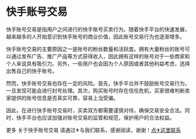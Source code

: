 # 快手账号交易

快手账号交易是指用户之间进行的快手账号买卖行为。随着快手平台的快速发展，越来越多的人开始意识到快手账号的商业价值，因此账号交易行为也逐渐增多。

快手账号交易的主要原因之一是账号的粉丝数量和活跃度。拥有大量粉丝的账号可以通过发布广告、推广产品等方式获得收入，因此拥有这样的账号对于一些商家和个人来说具有吸引力。另外，一些用户也会因为个人原因或者其他利益考虑，选择出售自己的快手账号。

然而，快手账号交易也存在一定的风险。首先，快手平台并不鼓励账号交易行为，一旦发现可能会进行封号处理。其次，购买账号时存在信任危机，买家很难判断卖家提供的账号信息是否真实可靠，容易上当受骗。

因此，在进行快手账号交易时，买卖双方都需要谨慎对待，确保交易安全合法。同时，快手平台也应该加强对账号交易的监管和规范，保护用户的合法权益。

更多 关于快手账号交易 请通过✈与我们联系，感谢阅读，谢谢！[点✈这里联系](https://t.me/lm66bot)